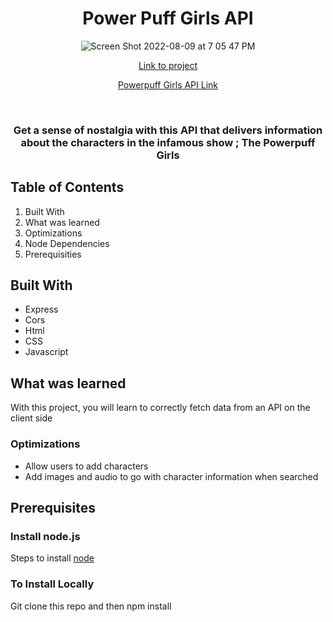 <h1 align="center">Power Puff Girls API</h1>

<div align ="center"> 

![Screen Shot 2022-08-09 at 7 05 47 PM](https://user-images.githubusercontent.com/101071525/183777175-b7771e29-7ae6-4cdf-bd39-549009e1ba72.png)


[Link to project](https://powerpuffapi.netlify.app/)


[Powerpuff Girls API Link](https://powerpuff-app.herokuapp.com/)
</div>


<div align ="center"> 
  <h3 style="italic">Get a sense of nostalgia with this API that delivers information about the characters in the infamous show ; The Powerpuff Girls</h3>
</div>

## Table of Contents 

1. Built With 
2. What was learned 
3. Optimizations
4. Node Dependencies
5. Prerequisities

## Built With 
* Express
* Cors
* Html
* CSS
* Javascript

## What was learned 
With this project, you will learn to correctly fetch data from an API on the client side

### Optimizations
* Allow users to add characters 
* Add images and audio to go with character information when searched

## Prerequisites 
<h3> Install node.js</h3>

Steps to install [node](https://nodejs.org/en/) 

<h3> To Install Locally </h3>
Git clone this repo and then npm install 
